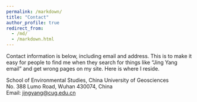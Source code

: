 ```yaml
---
permalink: /markdown/
title: "Contact"
author_profile: true
redirect_from: 
  - /md/
  - /markdown.html
---
```

Contact information is below, including email and address.  This is to make it easy for people to find me when they search for things like “Jing Yang email” and get wrong pages on my site.  Here is where I reside.

School of Environmental Studies, China University of Geosciences<br />No. 388 Lumo Road, Wuhan 430074, China<br />Email: jingyang@cug.edu.cn
